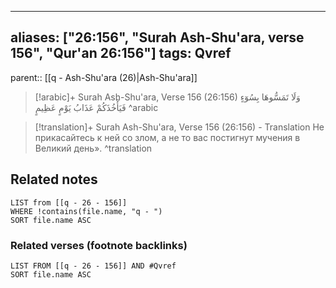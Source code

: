 
---
aliases: ["26:156", "Surah Ash-Shu'ara, verse 156", "Qur'an 26:156"]
tags: Qvref
---

parent:: [[q - Ash-Shu'ara (26)|Ash-Shu'ara]]

> [!arabic]+ Surah Ash-Shu'ara, Verse 156 (26:156)
> <span class="quran-arabic">وَلَا تَمَسُّوهَا بِسُوٓءٍ فَيَأْخُذَكُمْ عَذَابُ يَوْمٍ عَظِيمٍ</span>
^arabic

> [!translation]+ Surah Ash-Shu'ara, Verse 156 (26:156) - Translation
> Не прикасайтесь к ней со злом, а не то вас постигнут мучения в Великий день».
^translation



## Related notes
```dataview
LIST from [[q - 26 - 156]]
WHERE !contains(file.name, "q - ")
SORT file.name ASC
```

### Related verses (footnote backlinks)
```dataview
LIST FROM [[q - 26 - 156]] AND #Qvref
SORT file.name ASC
```

